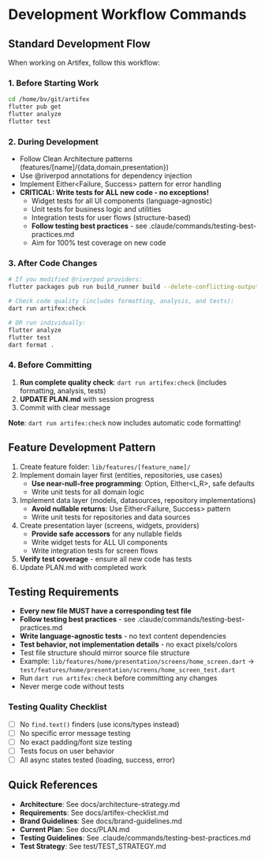 # Development Workflow Commands

## Standard Development Flow
When working on Artifex, follow this workflow:

### 1. Before Starting Work
```bash
cd /home/bv/git/artifex
flutter pub get
flutter analyze
flutter test
```

### 2. During Development
- Follow Clean Architecture patterns (features/[name]/{data,domain,presentation})
- Use @riverpod annotations for dependency injection
- Implement Either<Failure, Success> pattern for error handling
- **CRITICAL: Write tests for ALL new code - no exceptions!**
  - Widget tests for all UI components (language-agnostic)
  - Unit tests for business logic and utilities
  - Integration tests for user flows (structure-based)
  - **Follow testing best practices** - see .claude/commands/testing-best-practices.md
  - Aim for 100% test coverage on new code

### 3. After Code Changes
```bash
# If you modified @riverpod providers:
flutter packages pub run build_runner build --delete-conflicting-outputs

# Check code quality (includes formatting, analysis, and tests):
dart run artifex:check

# OR run individually:
flutter analyze
flutter test
dart format .
```

### 4. Before Committing
1. **Run complete quality check**: `dart run artifex:check` (includes formatting, analysis, tests)
2. **UPDATE PLAN.md** with session progress
3. Commit with clear message

**Note**: `dart run artifex:check` now includes automatic code formatting!

## Feature Development Pattern
1. Create feature folder: `lib/features/[feature_name]/`
2. Implement domain layer first (entities, repositories, use cases)
   - **Use near-null-free programming**: Option<T>, Either<L,R>, safe defaults
   - Write unit tests for all domain logic
3. Implement data layer (models, datasources, repository implementations)
   - **Avoid nullable returns**: Use Either<Failure, Success> pattern
   - Write unit tests for repositories and data sources
4. Create presentation layer (screens, widgets, providers)
   - **Provide safe accessors** for any nullable fields
   - Write widget tests for ALL UI components
   - Write integration tests for screen flows
5. **Verify test coverage** - ensure all new code has tests
6. Update PLAN.md with completed work

## Testing Requirements
- **Every new file MUST have a corresponding test file**
- **Follow testing best practices** - see .claude/commands/testing-best-practices.md
- **Write language-agnostic tests** - no text content dependencies
- **Test behavior, not implementation details** - no exact pixels/colors
- Test file structure should mirror source file structure
- Example: `lib/features/home/presentation/screens/home_screen.dart`
  → `test/features/home/presentation/screens/home_screen_test.dart`
- Run `dart run artifex:check` before committing any changes
- Never merge code without tests

### Testing Quality Checklist
- [ ] No `find.text()` finders (use icons/types instead)
- [ ] No specific error message testing
- [ ] No exact padding/font size testing
- [ ] Tests focus on user behavior
- [ ] All async states tested (loading, success, error)

## Quick References
- **Architecture**: See docs/architecture-strategy.md
- **Requirements**: See docs/artifex-checklist.md
- **Brand Guidelines**: See docs/brand-guidelines.md
- **Current Plan**: See docs/PLAN.md
- **Testing Guidelines**: See .claude/commands/testing-best-practices.md
- **Test Strategy**: See test/TEST_STRATEGY.md
